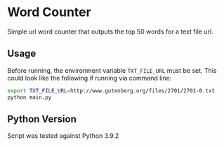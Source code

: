 # Word Counter

Simple url word counter that outputs the top 50 words for a text file url.

## Usage

Before running, the environment variable `TXT_FILE_URL` must be set. This could
look like the following if running via command line:

```bash
export TXT_FILE_URL=http://www.gutenberg.org/files/2701/2701-0.txt
python main.py
```

## Python Version

Script was tested against Python 3.9.2